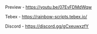 Preview - https://youtu.be/07EvFDMdWqw


Tebex - https://rainbow-scripts.tebex.io/


Discord - https://discord.gg/gCxeuwxzfY
